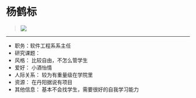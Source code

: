 # 杨鹤标
> ![](https://github.com/TutorWikiUJS/TutorWiki/blob/master/imgs/yhb.jpg)
---
- 职务：软件工程系系主任
- 研究课题： 
- 风格： 比较自由，不怎么管学生
- 爱好： 小酒怡情
- 人际关系： 较为有重量级在学院里
- 资源： 在丹阳据说有项目
- 其他信息： 基本不会找学生，需要很好的自我学习能力
